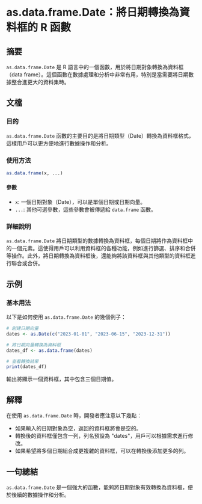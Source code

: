 <!--
Meta Description: # as.data.frame.Date：將日期轉換為資料框的 R 函數 ## 摘要 `as.data.frame.Date` 是 R 語言中的一個函數，用於將日期對象轉換為資料框（data frame）。這個函數在數據處理和分析中非常有用，特別是當需要將日期數據整合進更大的資料集時。 ## 文檔 ...
Meta Keywords: data, frame, date, dates, 2023
-->

# as.data.frame.Date：將日期轉換為資料框的 R 函數

## 摘要
`as.data.frame.Date` 是 R 語言中的一個函數，用於將日期對象轉換為資料框（data frame）。這個函數在數據處理和分析中非常有用，特別是當需要將日期數據整合進更大的資料集時。

## 文檔
### 目的
`as.data.frame.Date` 函數的主要目的是將日期類型（Date）轉換為資料框格式，這樣用戶可以更方便地進行數據操作和分析。

### 使用方法
```R
as.data.frame(x, ...)
```

#### 參數
- `x`: 一個日期對象（Date），可以是單個日期或日期向量。
- `...`: 其他可選參數，這些參數會被傳遞給 `data.frame` 函數。

### 詳細說明
`as.data.frame.Date` 將日期類型的數據轉換為資料框，每個日期將作為資料框中的一個元素。這使得用戶可以利用資料框的各種功能，例如進行篩選、排序和合併等操作。此外，將日期轉換為資料框後，還能夠將該資料框與其他類型的資料框進行聯合或合併。

## 示例
### 基本用法
以下是如何使用 `as.data.frame.Date` 的幾個例子：

```R
# 創建日期向量
dates <- as.Date(c("2023-01-01", "2023-06-15", "2023-12-31"))

# 將日期向量轉換為資料框
dates_df <- as.data.frame(dates)

# 查看轉換結果
print(dates_df)
```

輸出將顯示一個資料框，其中包含三個日期值。

## 解釋
在使用 `as.data.frame.Date` 時，開發者應注意以下幾點：
- 如果輸入的日期對象為空，返回的資料框將會是空的。
- 轉換後的資料框僅包含一列，列名預設為 "dates"，用戶可以根據需求進行修改。
- 如果希望將多個日期組合成更複雜的資料框，可以在轉換後添加更多的列。

## 一句總結
`as.data.frame.Date` 是一個強大的函數，能夠將日期對象有效轉換為資料框，便於後續的數據操作和分析。
